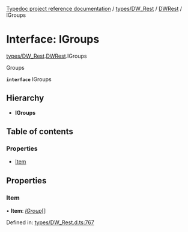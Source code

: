 [Typedoc project reference documentation](../README.md) / [types/DW_Rest](../modules/types_dw_rest.md) / [DWRest](../modules/types_dw_rest.dwrest.md) / IGroups

# Interface: IGroups

[types/DW_Rest](../modules/types_dw_rest.md).[DWRest](../modules/types_dw_rest.dwrest.md).IGroups

Groups

**`interface`** IGroups

## Hierarchy

* **IGroups**

## Table of contents

### Properties

- [Item](types_dw_rest.dwrest.igroups.md#item)

## Properties

### Item

• **Item**: [*IGroup*](types_dw_rest.dwrest.igroup.md)[]

Defined in: [types/DW_Rest.d.ts:767](https://github.com/DocuWare/REST-Sample-TS/blob/6171aa8/src/types/DW_Rest.d.ts#L767)
